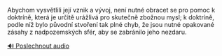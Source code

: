 
Abychom vysvětlili její vznik a vývoj, není nutné obracet se pro pomoc k doktríně, která je určitě urážlivá pro skutečně zbožnou mysl; k doktríně, podle níž bylo původní stvoření tak plné chyb, že jsou nutné opakované zásahy z nadpozemských sfér, aby se zabránilo jeho nezdaru.

[🔊 Poslechnout audio](/data/7-paragraphs/audio/chapter_35/para_004-Abychom-vysvtlili-jej-vznik-a-vvoj-nen-nutn.mp3)

